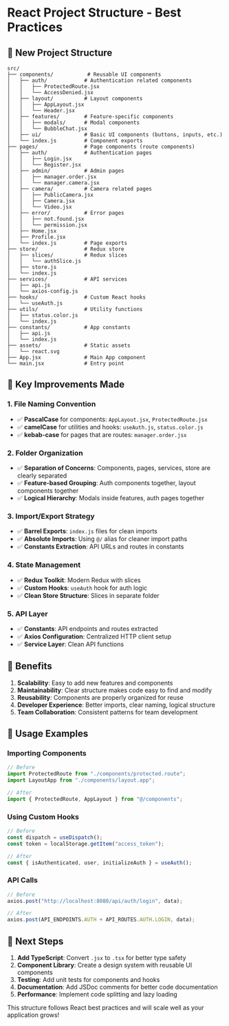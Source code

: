 # React Project Structure - Best Practices

## 📁 New Project Structure

```
src/
├── components/           # Reusable UI components
│   ├── auth/            # Authentication related components
│   │   ├── ProtectedRoute.jsx
│   │   └── AccessDenied.jsx
│   ├── layout/          # Layout components
│   │   ├── AppLayout.jsx
│   │   └── Header.jsx
│   ├── features/        # Feature-specific components
│   │   ├── modals/      # Modal components
│   │   └── BubbleChat.jsx
│   ├── ui/              # Basic UI components (buttons, inputs, etc.)
│   └── index.js         # Component exports
├── pages/               # Page components (route components)
│   ├── auth/            # Authentication pages
│   │   ├── Login.jsx
│   │   └── Register.jsx
│   ├── admin/           # Admin pages
│   │   ├── manager.order.jsx
│   │   └── manager.camera.jsx
│   ├── camera/          # Camera related pages
│   │   ├── PublicCamera.jsx
│   │   ├── Camera.jsx
│   │   └── Video.jsx
│   ├── error/           # Error pages
│   │   ├── not.found.jsx
│   │   └── permission.jsx
│   ├── Home.jsx
│   ├── Profile.jsx
│   └── index.js         # Page exports
├── store/               # Redux store
│   ├── slices/          # Redux slices
│   │   └── authSlice.js
│   ├── store.js
│   └── index.js
├── services/            # API services
│   ├── api.js
│   └── axios-config.js
├── hooks/               # Custom React hooks
│   └── useAuth.js
├── utils/               # Utility functions
│   ├── status.color.js
│   └── index.js
├── constants/           # App constants
│   ├── api.js
│   └── index.js
├── assets/              # Static assets
│   └── react.svg
├── App.jsx              # Main App component
└── main.jsx             # Entry point
```

## 🎯 Key Improvements Made

### 1. **File Naming Convention**
- ✅ **PascalCase** for components: `AppLayout.jsx`, `ProtectedRoute.jsx`
- ✅ **camelCase** for utilities and hooks: `useAuth.js`, `status.color.js`
- ✅ **kebab-case** for pages that are routes: `manager.order.jsx`

### 2. **Folder Organization**
- ✅ **Separation of Concerns**: Components, pages, services, store are clearly separated
- ✅ **Feature-based Grouping**: Auth components together, layout components together
- ✅ **Logical Hierarchy**: Modals inside features, auth pages together

### 3. **Import/Export Strategy**
- ✅ **Barrel Exports**: `index.js` files for clean imports
- ✅ **Absolute Imports**: Using `@/` alias for cleaner import paths
- ✅ **Constants Extraction**: API URLs and routes in constants

### 4. **State Management**
- ✅ **Redux Toolkit**: Modern Redux with slices
- ✅ **Custom Hooks**: `useAuth` hook for auth logic
- ✅ **Clean Store Structure**: Slices in separate folder

### 5. **API Layer**
- ✅ **Constants**: API endpoints and routes extracted
- ✅ **Axios Configuration**: Centralized HTTP client setup
- ✅ **Service Layer**: Clean API functions

## 🚀 Benefits

1. **Scalability**: Easy to add new features and components
2. **Maintainability**: Clear structure makes code easy to find and modify
3. **Reusability**: Components are properly organized for reuse
4. **Developer Experience**: Better imports, clear naming, logical structure
5. **Team Collaboration**: Consistent patterns for team development

## 📝 Usage Examples

### Importing Components
```jsx
// Before
import ProtectedRoute from "./components/protected.route";
import LayoutApp from "./components/layout.app";

// After
import { ProtectedRoute, AppLayout } from "@/components";
```

### Using Custom Hooks
```jsx
// Before
const dispatch = useDispatch();
const token = localStorage.getItem("access_token");

// After
const { isAuthenticated, user, initializeAuth } = useAuth();
```

### API Calls
```jsx
// Before
axios.post("http://localhost:8080/api/auth/login", data);

// After
axios.post(API_ENDPOINTS.AUTH + API_ROUTES.AUTH.LOGIN, data);
```

## 🔧 Next Steps

1. **Add TypeScript**: Convert `.jsx` to `.tsx` for better type safety
2. **Component Library**: Create a design system with reusable UI components
3. **Testing**: Add unit tests for components and hooks
4. **Documentation**: Add JSDoc comments for better code documentation
5. **Performance**: Implement code splitting and lazy loading

This structure follows React best practices and will scale well as your application grows!